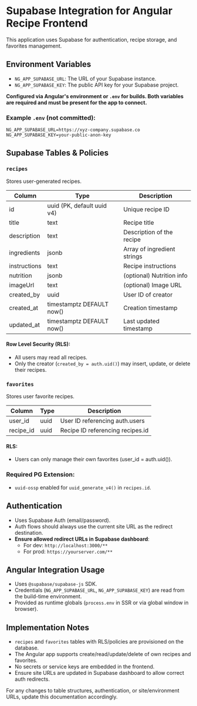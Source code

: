 # Supabase Integration for Angular Recipe Frontend

This application uses Supabase for authentication, recipe storage, and favorites management.

## Environment Variables

- `NG_APP_SUPABASE_URL`: The URL of your Supabase instance.
- `NG_APP_SUPABASE_KEY`: The public API key for your Supabase project.

**Configured via Angular's environment or `.env` for builds. Both variables are required and must be present for the app to connect.**

### Example `.env` (not committed):
```
NG_APP_SUPABASE_URL=https://xyz-company.supabase.co
NG_APP_SUPABASE_KEY=your-public-anon-key
```

## Supabase Tables & Policies

### `recipes`
Stores user-generated recipes.

| Column      | Type                       | Description                    |
|-------------|----------------------------|--------------------------------|
| id          | uuid (PK, default uuid v4) | Unique recipe ID               |
| title       | text                       | Recipe title                   |
| description | text                       | Description of the recipe      |
| ingredients | jsonb                      | Array of ingredient strings    |
| instructions| text                       | Recipe instructions            |
| nutrition   | jsonb                      | (optional) Nutrition info      |
| imageUrl    | text                       | (optional) Image URL           |
| created_by  | uuid                       | User ID of creator             |
| created_at  | timestamptz DEFAULT now()  | Creation timestamp             |
| updated_at  | timestamptz DEFAULT now()  | Last updated timestamp         |

#### Row Level Security (RLS):
- All users may read all recipes.
- Only the creator (`created_by = auth.uid()`) may insert, update, or delete their recipes.

### `favorites`
Stores user favorite recipes.

| Column   | Type | Description             |
|----------|------|------------------------|
| user_id  | uuid | User ID referencing auth.users |
| recipe_id| uuid | Recipe ID referencing recipes.id |

#### RLS:
- Users can only manage their own favorites (user_id = auth.uid()).

### Required PG Extension:
- `uuid-ossp` enabled for `uuid_generate_v4()` in `recipes.id`.

## Authentication

- Uses Supabase Auth (email/password).
- Auth flows should always use the current site URL as the redirect destination.
- **Ensure allowed redirect URLs in Supabase dashboard**:  
  - For dev: `http://localhost:3000/**`  
  - For prod: `https://yourserver.com/**`

## Angular Integration Usage

- Uses `@supabase/supabase-js` SDK.
- Credentials (`NG_APP_SUPABASE_URL`, `NG_APP_SUPABASE_KEY`) are read from the build-time environment.
- Provided as runtime globals (`process.env` in SSR or via global window in browser).

## Implementation Notes

- `recipes` and `favorites` tables with RLS/policies are provisioned on the database.
- The Angular app supports create/read/update/delete of own recipes and favorites.
- No secrets or service keys are embedded in the frontend.
- Ensure site URLs are updated in Supabase dashboard to allow correct auth redirects.

For any changes to table structures, authentication, or site/environment URLs, update this documentation accordingly.
